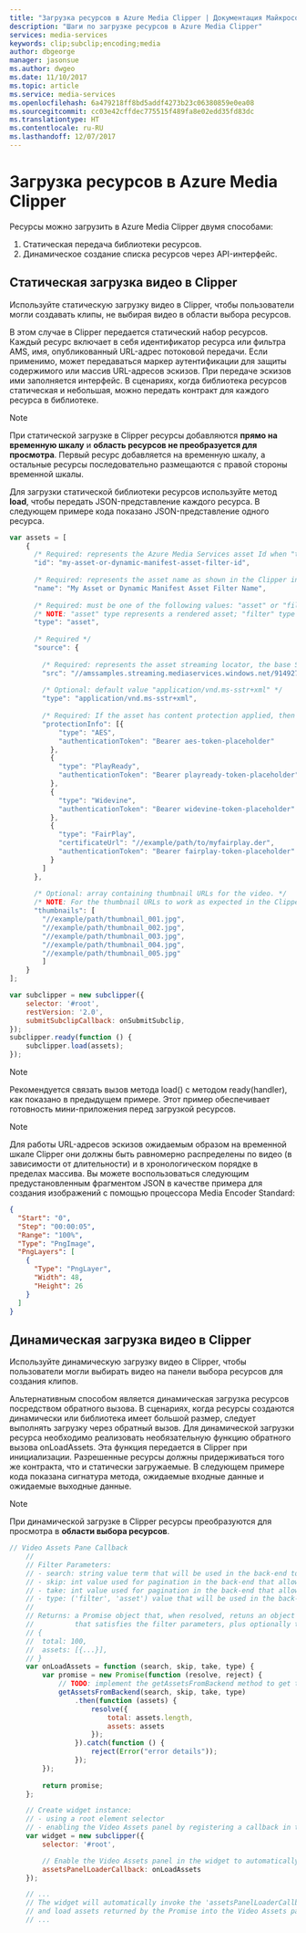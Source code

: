 ```yaml
---
title: "Загрузка ресурсов в Azure Media Clipper | Документация Майкрософт"
description: "Шаги по загрузке ресурсов в Azure Media Clipper"
services: media-services
keywords: clip;subclip;encoding;media
author: dbgeorge
manager: jasonsue
ms.author: dwgeo
ms.date: 11/10/2017
ms.topic: article
ms.service: media-services
ms.openlocfilehash: 6a479218ff8bd5addf4273b23c06380859e0ea08
ms.sourcegitcommit: cc03e42cffdec775515f489fa8e02edd35fd83dc
ms.translationtype: HT
ms.contentlocale: ru-RU
ms.lasthandoff: 12/07/2017
---
```

# <a name="loading-assets-into-azure-media-clipper"></a>Загрузка ресурсов в Azure Media Clipper
Ресурсы можно загрузить в Azure Media Clipper двумя способами:
1. Cтатическая передача библиотеки ресурсов.
2. Динамическое создание списка ресурсов через API-интерфейс.

## <a name="statically-load-videos-into-clipper"></a>Статическая загрузка видео в Clipper
Используйте статическую загрузку видео в Clipper, чтобы пользователи могли создавать клипы, не выбирая видео в области выбора ресурсов.

В этом случае в Clipper передается статический набор ресурсов. Каждый ресурс включает в себя идентификатор ресурса или фильтра AMS, имя, опубликованный URL-адрес потоковой передачи. Если применимо, может передаваться маркер аутентификации для защиты содержимого или массив URL-адресов эскизов. При передаче эскизов ими заполняется интерфейс. В сценариях, когда библиотека ресурсов статическая и небольшая, можно передать контракт для каждого ресурса в библиотеке.

> [!NOTE]
> При статической загрузке в Clipper ресурсы добавляются **прямо на временную шкалу** и **область ресурсов не преобразуется для просмотра**. Первый ресурс добавляется на временную шкалу, а остальные ресурсы последовательно размещаются с правой стороны временной шкалы.

Для загрузки статической библиотеки ресурсов используйте метод **load**, чтобы передать JSON-представление каждого ресурса. В следующем примере кода показано JSON-представление одного ресурса.

```javascript
var assets = [
    {
      /* Required: represents the Azure Media Services asset Id when "type" === "asset"; otherwise, represents the dynamic manifest asset filter Id ("type" === "filter")  */
      "id": "my-asset-or-dynamic-manifest-asset-filter-id",
    
      /* Required: represents the asset name as shown in the Clipper interface */
      "name": "My Asset or Dynamic Manifest Asset Filter Name",
    
      /* Required: must be one of the following values: "asset" or "filter" */
      /* NOTE: "asset" type represents a rendered asset; "filter" type represents a dynamic manifest asset filter */
      "type": "asset",
    
      /* Required */
      "source": {
    
        /* Required: represents the asset streaming locator, the base Smooth Streaming URL */
        "src": "//amssamples.streaming.mediaservices.windows.net/91492735-c523-432b-ba01-faba6c2206a2/AzureMediaServicesPromo.ism/manifest",
    
        /* Optional: default value "application/vnd.ms-sstr+xml" */
        "type": "application/vnd.ms-sstr+xml",
    
        /* Required: If the asset has content protection applied, then you must include an array with the different protection types along with the token to request the license/key; otherwise, provide an empty array */
        "protectionInfo": [{
            "type": "AES",
            "authenticationToken": "Bearer aes-token-placeholder"
          },
          {
            "type": "PlayReady",
            "authenticationToken": "Bearer playready-token-placeholder"
          },
          {
            "type": "Widevine",
            "authenticationToken": "Bearer widevine-token-placeholder"
          },
          {
            "type": "FairPlay",
            "certificateUrl": "//example/path/to/myfairplay.der",
            "authenticationToken": "Bearer fairplay-token-placeholder"
          }
        ]
      },
    
      /* Optional: array containing thumbnail URLs for the video. */
      /* NOTE: For the thumbnail URLs to work as expected in the Clipper timeline they must be evenly distributed across the video (based on the duration) and in chronological order within the array. */
      "thumbnails": [
        "//example/path/thumbnail_001.jpg",
        "//example/path/thumbnail_002.jpg",
        "//example/path/thumbnail_003.jpg",
        "//example/path/thumbnail_004.jpg",
        "//example/path/thumbnail_005.jpg"
        ]
    }
];

var subclipper = new subclipper({
    selector: '#root',
    restVersion: '2.0',
    submitSubclipCallback: onSubmitSubclip,
});
subclipper.ready(function () {
    subclipper.load(assets);
});

```

> [!NOTE]
> Рекомендуется связать вызов метода load() с методом ready(handler), как показано в предыдущем примере. Этот пример обеспечивает готовность мини-приложения перед загрузкой ресурсов.

> [!NOTE]
> Для работы URL-адресов эскизов ожидаемым образом на временной шкале Clipper они должны быть равномерно распределены по видео (в зависимости от длительности) и в хронологическом порядке в пределах массива. Вы можете воспользоваться следующим предустановленным фрагментом JSON в качестве примера для создания изображений с помощью процессора Media Encoder Standard:

```json
{
  "Start": "0",
  "Step": "00:00:05",
  "Range": "100%",
  "Type": "PngImage",
  "PngLayers": [
    {
      "Type": "PngLayer",
      "Width": 48,
      "Height": 26
    }
  ]
}
```

## <a name="dynamically-load-videos-in-clipper"></a>Динамическая загрузка видео в Clipper
Используйте динамическую загрузку видео в Clipper, чтобы пользователи могли выбирать видео на панели выбора ресурсов для создания клипов.

Альтернативным способом является динамическая загрузка ресурсов посредством обратного вызова. В сценариях, когда ресурсы создаются динамически или библиотека имеет большой размер, следует выполнять загрузку через обратный вызов. Для динамической загрузки ресурса необходимо реализовать необязательную функцию обратного вызова onLoadAssets. Эта функция передается в Clipper при инициализации. Разрешенные ресурсы должны придерживаться того же контракта, что и статически загружаемые. В следующем примере кода показана сигнатура метода, ожидаемые входные данные и ожидаемые выходные данные.

> [!NOTE]
> При динамической загрузке в Clipper ресурсы преобразуются для просмотра в **области выбора ресурсов**.

```javascript
// Video Assets Pane Callback
    //
    // Filter Parameters:
    // - search: string value term that will be used in the back-end to filter assets by name.
    // - skip: int value used for pagination in the back-end that allows skipping a number of assets in the response.
    // - take: int value used for pagination in the back-end that allows defining the number of assets to include in the response.
    // - type: ('filter', 'asset') value that will be used in the back-end to filter assets by type.
    //
    // Returns: a Promise object that, when resolved, retuns an object containing an array of assets (input contract)
    //          that satisfies the filter parameters, plus optionally the total types of files available:
    // {
    //  total: 100,
    //  assets: [{...}],
    // }
    var onLoadAssets = function (search, skip, take, type) {
        var promise = new Promise(function (resolve, reject) {
            // TODO: implement the getAssetsFromBackend method to get the assets from the back-end using the filter parameters (search, skip, take, type).
            getAssetsFromBackend(search, skip, take, type)
                .then(function (assets) {
                    resolve({
                        total: assets.length,
                        assets: assets
                    });
                }).catch(function () {
                    reject(Error("error details"));
                });
        });
    
        return promise;
    };

    // Create widget instance:
    // - using a root element selector
    // - enabling the Video Assets panel by registering a callback in the 'assetsPanelLoaderCallback' option parameter.
    var widget = new subclipper({
        selector: '#root',

        // Enable the Video Assets panel in the widget to automatically load assets (input contract)
        assetsPanelLoaderCallback: onLoadAssets
    });

    // ...
    // The widget will automatically invoke the 'assetsPanelLoaderCallback' callback with the filter parameters specified by the user 
    // and load assets returned by the Promise into the Video Assets panel.
    // ...
```